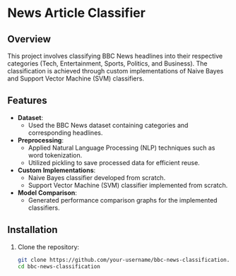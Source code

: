 # News Article Classifier  

## Overview  
This project involves classifying BBC News headlines into their respective categories (Tech, Entertainment, Sports, Politics, and Business). The classification is achieved through custom implementations of Naive Bayes and Support Vector Machine (SVM) classifiers.  

## Features  
- **Dataset**:  
  - Used the BBC News dataset containing categories and corresponding headlines.  
- **Preprocessing**:  
  - Applied Natural Language Processing (NLP) techniques such as word tokenization.  
  - Utilized pickling to save processed data for efficient reuse.  
- **Custom Implementations**:  
  - Naive Bayes classifier developed from scratch.  
  - Support Vector Machine (SVM) classifier implemented from scratch.  
- **Model Comparison**:  
  - Generated performance comparison graphs for the implemented classifiers.  

## Installation  
1. Clone the repository:  
   ```bash
   git clone https://github.com/your-username/bbc-news-classification.git
   cd bbc-news-classification
